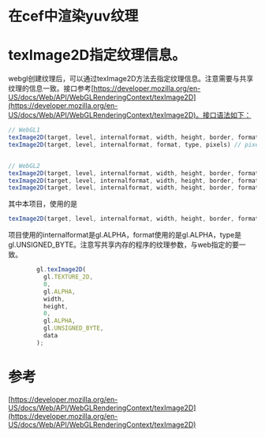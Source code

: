 # 在cef中渲染yuv纹理

# texImage2D指定纹理信息。
webgl创建纹理后，可以通过texImage2D方法去指定纹理信息。注意需要与共享纹理的信息一致。接口参考[https://developer.mozilla.org/en-US/docs/Web/API/WebGLRenderingContext/texImage2D](https://developer.mozilla.org/en-US/docs/Web/API/WebGLRenderingContext/texImage2D)。接口语法如下：
```javascript
// WebGL1
texImage2D(target, level, internalformat, width, height, border, format, type, pixels) // pixels can be a TypedArray or a DataView or null
texImage2D(target, level, internalformat, format, type, pixels) // pixels cannot be a TypedArray or a DataView or null


// WebGL2
texImage2D(target, level, internalformat, width, height, border, format, type, offset)
texImage2D(target, level, internalformat, width, height, border, format, type, source)
texImage2D(target, level, internalformat, width, height, border, format, type, srcData, srcOffset)

```
其中本项目，使用的是

```javascript
texImage2D(target, level, internalformat, width, height, border, format, type, source)
```
项目使用的internalformat是gl.ALPHA，format使用的是gl.ALPHA，type是gl.UNSIGNED_BYTE。注意写共享内存的程序的纹理参数，与web指定的要一致。

``` javascript
        gl.texImage2D(
          gl.TEXTURE_2D,
          0,
          gl.ALPHA,
          width,
          height,
          0,
          gl.ALPHA,
          gl.UNSIGNED_BYTE,
          data
        );
```

# 参考
[https://developer.mozilla.org/en-US/docs/Web/API/WebGLRenderingContext/texImage2D](https://developer.mozilla.org/en-US/docs/Web/API/WebGLRenderingContext/texImage2D)